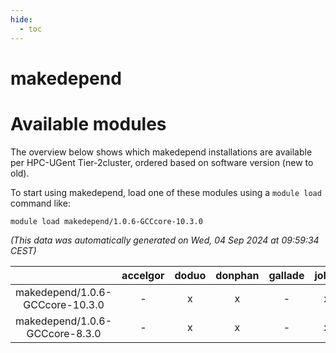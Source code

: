 ```yaml
---
hide:
  - toc
---
```


makedepend
==========

# Available modules


The overview below shows which makedepend installations are available per HPC-UGent Tier-2cluster, ordered based on software version (new to old).

To start using makedepend, load one of these modules using a `module load` command like:

```shell
module load makedepend/1.0.6-GCCcore-10.3.0
```

*(This data was automatically generated on Wed, 04 Sep 2024 at 09:59:34 CEST)*  

| |accelgor|doduo|donphan|gallade|joltik|shinx|skitty|
| :---: | :---: | :---: | :---: | :---: | :---: | :---: | :---: |
|makedepend/1.0.6-GCCcore-10.3.0|-|x|x|-|x|-|x|
|makedepend/1.0.6-GCCcore-8.3.0|-|x|x|-|x|-|x|

